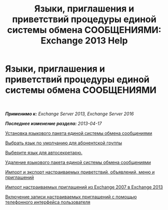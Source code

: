 ﻿---
title: 'Языки, приглашения и приветствий процедуры единой системы обмена СООБЩЕНИЯМИ: Exchange 2013 Help'
TOCTitle: Языки, приглашения и приветствий процедуры единой системы обмена СООБЩЕНИЯМИ
ms:assetid: 935bcf76-f27d-406e-962b-3adb014cf76e
ms:mtpsurl: https://technet.microsoft.com/ru-ru/library/JJ863293(v=EXCHG.150)
ms:contentKeyID: 50556411
ms.date: 05/22/2018
mtps_version: v=EXCHG.150
ms.translationtype: MT
---

# Языки, приглашения и приветствий процедуры единой системы обмена СООБЩЕНИЯМИ

 

_**Применимо к:** Exchange Server 2013, Exchange Server 2016_

_**Последнее изменение раздела:** 2013-04-17_

[Установка языкового пакета единой системы обмена сообщениями](install-a-um-language-pack-exchange-2013-help.md)

[Выбрать язык по умолчанию для абонентской группы](set-the-default-language-on-a-dial-plan-exchange-2013-help.md)

[Выберите язык для автосекретарю.](select-the-language-for-an-auto-attendant-exchange-2013-help.md)

[Удаление языкового пакета единой системы обмена сообщениями](remove-a-um-language-pack-exchange-2013-help.md)

[Импорт и экспорт настраиваемых приветствий, объявлений, меню и приглашений](import-and-export-custom-greetings-announcements-menus-and-prompts-exchange-2013-help.md)

[Импорт настраиваемых приглашений из Exchange 2007 в Exchange 2013](import-custom-prompts-from-exchange-2007-to-exchange-2013-exchange-2013-help.md)

[Включение записи настраиваемых приглашений с помощью телефонного интерфейса пользователя](enable-custom-prompt-recording-using-the-telephone-user-interface-exchange-2013-help.md)


